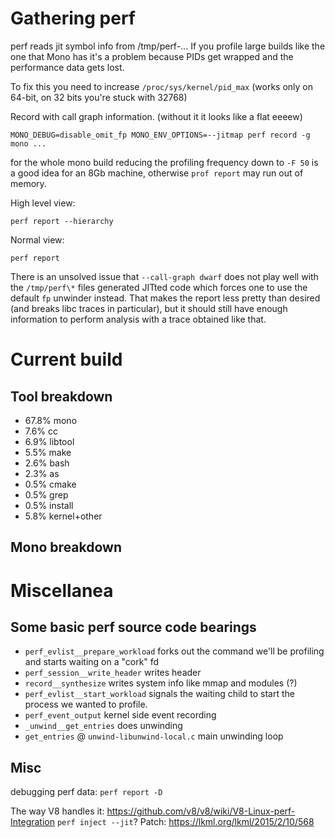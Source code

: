 Gathering perf
==
perf reads jit symbol info from /tmp/perf-... If you profile large builds like the one that Mono has it's a problem because PIDs get wrapped and the performance data gets lost.

To fix this you need to increase `/proc/sys/kernel/pid_max` (works only on 64-bit, on 32 bits you're stuck with 32768)

Record with call graph information. (without it it looks like a flat eeeew)
```
MONO_DEBUG=disable_omit_fp MONO_ENV_OPTIONS=--jitmap perf record -g mono ...
```
for the whole mono build reducing the profiling frequency down to `-F 50` is a good idea for an 8Gb machine, otherwise `prof report` may run out of memory.

High level view:
```
perf report --hierarchy
```

Normal view:
```
perf report
```

There is an unsolved issue that `--call-graph dwarf` does not play well with the `/tmp/perf\*` files generated JITted code which forces one to use the default `fp` unwinder instead. That makes the report less pretty than desired (and breaks libc traces in particular), but it should still have enough information to perform analysis with a trace obtained like that.

Current build
==

Tool breakdown
--
* 67.8% mono
* 7.6% cc
* 6.9% libtool
* 5.5% make
* 2.6% bash
* 2.3% as
* 0.5% cmake
* 0.5% grep
* 0.5% install
* 5.8% kernel+other

Mono breakdown
--



Miscellanea
==
Some basic perf source code bearings
--
* `perf_evlist__prepare_workload` forks out the command we'll be profiling and starts waiting on a "cork" fd
* `perf_session__write_header` writes header
* `record__synthesize` writes system info like mmap and modules (?)
* `perf_evlist__start_workload` signals the waiting child to start the process we wanted to profile.
* `perf_event_output` kernel side event recording
* `_unwind__get_entries` does unwinding
* `get_entries` @ `unwind-libunwind-local.c` main unwinding loop

Misc
--
debugging perf data: `perf report -D`

The way V8 handles it: https://github.com/v8/v8/wiki/V8-Linux-perf-Integration
`perf inject --jit`?
Patch: https://lkml.org/lkml/2015/2/10/568
